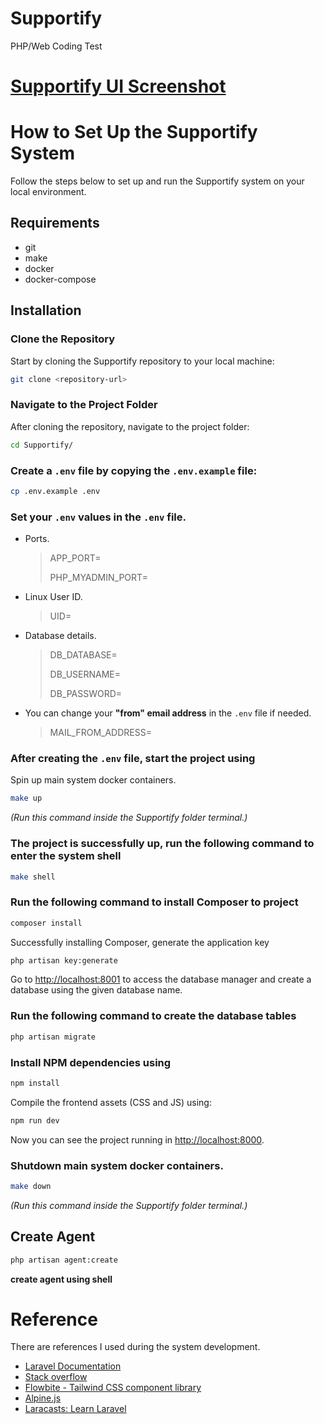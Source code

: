 # Supportify
PHP/Web Coding Test

# [Supportify UI Screenshot](https://drive.google.com/drive/folders/1GVerwQg8xMTb3UauEZfwXSgt6ZThIAhO)

# How to Set Up the Supportify System

Follow the steps below to set up and run the Supportify system on your local environment.


## Requirements

- git
- make
- docker
- docker-compose


## Installation

### Clone the Repository
Start by cloning the Supportify repository to your local machine:

```bash
git clone <repository-url>
```

### Navigate to the Project Folder
After cloning the repository, navigate to the project folder:

```bash
cd Supportify/
```

### Create a `.env` file by copying the `.env.example` file:

```bash
cp .env.example .env
```

### Set your `.env` values in the `.env` file.

- Ports.
    > APP_PORT=
    >
    > PHP_MYADMIN_PORT=

- Linux User ID.
    > UID=

- Database details.
    > DB_DATABASE=
    > 
    > DB_USERNAME=
    > 
    > DB_PASSWORD=

- You can change your **"from" email address** in the `.env` file if needed.
    > MAIL_FROM_ADDRESS=

### After creating the `.env` file, start the project using

Spin up main system docker containers.

```bash
make up
```
   *(Run this command inside the Supportify folder terminal.)*

### The project is successfully up, run the following command to enter the system shell

```bash
make shell
```

### Run the following command to install Composer to project

```bash
composer install
```

 Successfully installing Composer, generate the application key

```bash
php artisan key:generate
```
Go to [http://localhost:8001](http://localhost:8001) to access the database manager and create a database using the given database name.

### Run the following command to create the database tables
```bash
php artisan migrate
```
### Install NPM dependencies using
```bash
npm install
```

Compile the frontend assets (CSS and JS) using:

```bash
npm run dev
```

Now you can see the project running in [http://localhost:8000](http://localhost:8000).


### Shutdown main system docker containers.
```bash
make down
```
 *(Run this command inside the Supportify folder terminal.)*


## Create Agent

```bash
php artisan agent:create
```

 **create agent using shell**


# Reference

There are references I used during the system development.

- [Laravel Documentation](https://laravel.com/docs/11.x)
- [Stack overflow](https://stackoverflow.com/)
- [Flowbite - Tailwind CSS component library](https://flowbite.com/docs/getting-started/introduction/)
- [Alpine.js](https://alpinejs.dev/)
- [Laracasts: Learn Laravel](https://laracasts.com/)



